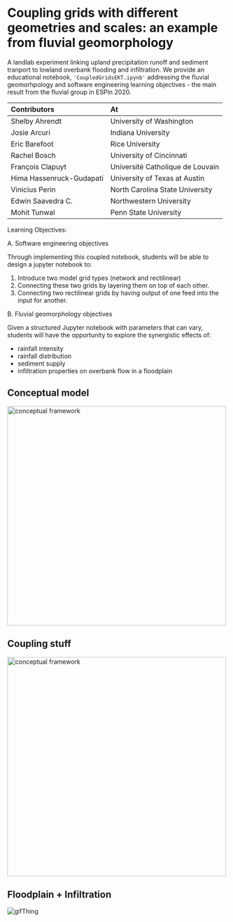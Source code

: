 # Coupling grids with different geometries and scales: an example from fluvial geomorphology
A landlab experiment linking upland precipitation runoff and sediment tranport to lowland overbank flooding and infiltration. We provide an educational notebook, `'CoupledGridsEKT.ipynb'` addressing the fluvial geomorhpology and software engineering learning objectives - the main result from the fluvial group in ESPIn 2020.

|Contributors|At|
|:--|:--|
|Shelby Ahrendt|University of Washington| 
|Josie Arcuri|Indiana University| 
|Eric Barefoot|Rice University| 
|Rachel Bosch|University of Cincinnati| 
|François Clapuyt|Université Catholique de Louvain| 
|Hima Hassenruck-Gudapati| University of Texas at Austin| 
|Vinicius Perin|North Carolina State University| 
|Edwin Saavedra C.| Northwestern University | 
|Mohit Tunwal|Penn State University|

Learning Objectives:

A. Software engineering objectives

Through implementing this coupled notebook, students will be able to design a jupyter notebook to:

1. Introduce two model grid types (network and rectilinear)
2. Connecting these two grids by layering them on top of each other.
3. Connecting two rectilinear grids by having output of one feed into the input for another.

B. Fluvial geomorphology objectives

Given a structured Jupyter notebook with parameters that can vary, students will have the opportunity to explore the synergistic effects of:

- rainfall intensity
- rainfall distribution
- sediment supply
- infiltration properties on overbank flow in a floodplain



## **Conceptual model**
<img src="https://i.imgur.com/jS8EqiI.jpg" alt="conceptual framework" width="500"/> 

## **Coupling stuff**
<img src="https://i.imgur.com/ty6NZyi.jpg" alt="conceptual framework" width="500"/>

## **Floodplain + Infiltration**
![gifThing](sample_output/animationlowland.gif?raw=true)
